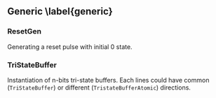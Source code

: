 ## Generic \label{generic}

### ResetGen

Generating a reset pulse with initial 0 state.

### TriStateBuffer

Instantiation of n-bits tri-state buffers. Each lines could have common (`TriStateBuffer`) or different (`TristateBufferAtomic`) directions.


